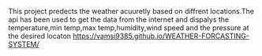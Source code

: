 This project predects the weather acuuretly based on diffrent locations.The api has been used to get the data from the internet and dispalys the temperature,min temp,max temp,humidity,wind speed and the pressure at the desired locaton
https://vamsi9385.github.io/WEATHER-FORCASTING-SYSTEM/